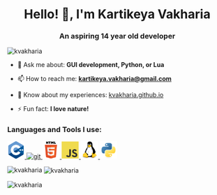 <h1 align="center">Hello! 👋, I'm Kartikeya Vakharia</h1>
<h3 align="center">An aspiring 14 year old developer</h3>

<p align="left"> <img src="https://komarev.com/ghpvc/?username=kvakharia&label=Profile%20views&color=0e75b6&style=flat" alt="kvakharia" /> </p>

- 💬 Ask me about: **GUI development, Python, or Lua**

- 📫 How to reach me: **kartikeya.vakharia@gmail.com**

- 📄 Know about my experiences: [kvakharia.github.io](kvakharia.github.io)

- ⚡ Fun fact: **I love nature!**


<p align="left">
</p>

<h3 align="left">Languages and Tools I use:</h3>
<p align="left"> <a href="https://www.w3schools.com/cpp/" target="_blank" rel="noreferrer"> <img src="https://raw.githubusercontent.com/devicons/devicon/master/icons/cplusplus/cplusplus-original.svg" alt="cplusplus" width="40" height="40"/> </a> <a href="https://git-scm.com/" target="_blank" rel="noreferrer"> <img src="https://www.vectorlogo.zone/logos/git-scm/git-scm-icon.svg" alt="git" width="40" height="40"/> </a> <a href="https://www.w3.org/html/" target="_blank" rel="noreferrer"> <img src="https://raw.githubusercontent.com/devicons/devicon/master/icons/html5/html5-original-wordmark.svg" alt="html5" width="40" height="40"/> </a> <a href="https://developer.mozilla.org/en-US/docs/Web/JavaScript" target="_blank" rel="noreferrer"> <img src="https://raw.githubusercontent.com/devicons/devicon/master/icons/javascript/javascript-original.svg" alt="javascript" width="40" height="40"/> </a> <a href="https://www.linux.org/" target="_blank" rel="noreferrer"> <img src="https://raw.githubusercontent.com/devicons/devicon/master/icons/linux/linux-original.svg" alt="linux" width="40" height="40"/> </a> <a href="https://www.python.org" target="_blank" rel="noreferrer"> <img src="https://raw.githubusercontent.com/devicons/devicon/master/icons/python/python-original.svg" alt="python" width="40" height="40"/> </a>  </p>

<p><img align="left" src="https://github-readme-stats.vercel.app/api/top-langs?username=kvakharia&show_icons=true&locale=en&layout=compact" alt="kvakharia" /></p>

<p>&nbsp;<img align="center" src="https://github-readme-stats.vercel.app/api?username=kvakharia&show_icons=true&locale=en" alt="kvakharia" /></p>

<p><img align="center" src="https://github-readme-streak-stats.herokuapp.com/?user=kvakharia&" alt="kvakharia" /></p>
